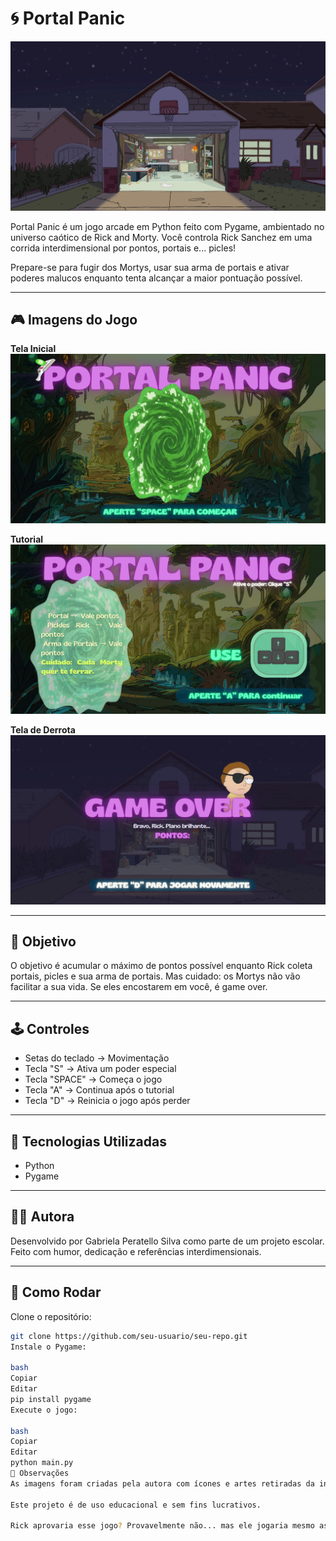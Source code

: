 # 🌀 Portal Panic

![Cenário do jogo](fundo/garagem.png)

Portal Panic é um jogo arcade em Python feito com Pygame, ambientado no universo caótico de Rick and Morty. Você controla Rick Sanchez em uma corrida interdimensional por pontos, portais e... picles!

Prepare-se para fugir dos Mortys, usar sua arma de portais e ativar poderes malucos enquanto tenta alcançar a maior pontuação possível.

---

## 🎮 Imagens do Jogo

**Tela Inicial**  
![Tela inicial do jogo](fundo/pagini.png)

**Tutorial**  
![Tutorial do jogo](fundo/tuto4.png)

**Tela de Derrota**  
![Tela de Game Over](fundo/perdeu3.png)

---

## 🧪 Objetivo

O objetivo é acumular o máximo de pontos possível enquanto Rick coleta portais, picles e sua arma de portais. Mas cuidado: os Mortys não vão facilitar a sua vida. Se eles encostarem em você, é game over.

---

## 🕹️ Controles

- Setas do teclado → Movimentação  
- Tecla "S" → Ativa um poder especial  
- Tecla "SPACE" → Começa o jogo  
- Tecla "A" → Continua após o tutorial  
- Tecla "D" → Reinicia o jogo após perder  

---

## 🔧 Tecnologias Utilizadas

- Python  
- Pygame  

---

## 👩‍💻 Autora

Desenvolvido por Gabriela Peratello Silva como parte de um projeto escolar.  
Feito com humor, dedicação e referências interdimensionais.

---

## 📂 Como Rodar

Clone o repositório:

```bash
git clone https://github.com/seu-usuario/seu-repo.git
Instale o Pygame:

bash
Copiar
Editar
pip install pygame
Execute o jogo:

bash
Copiar
Editar
python main.py
💬 Observações
As imagens foram criadas pela autora com ícones e artes retiradas da internet.

Este projeto é de uso educacional e sem fins lucrativos.

Rick aprovaria esse jogo? Provavelmente não... mas ele jogaria mesmo assim.


